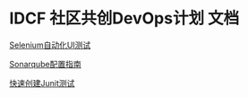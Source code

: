 # IDCF 社区共创DevOps计划 文档


[Selenium自动化UI测试](docs/Selenium自动化UI测试)

[Sonarqube配置指南](docs/Sonarqube配置指南)

[快速创建Junit测试](docs/快速创建Junit测试)